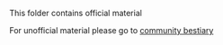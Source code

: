 This folder contains official material

For unofficial material please go to [community bestiary](../Community)
